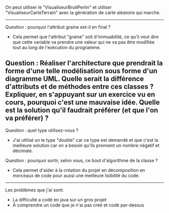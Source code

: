 On peut utiliser le "VisualiseurBruitPerlin" et utiliser "VisualiseurCarteTerrain" avec la génération de carte aléatoire qui marche.
*********************
Question : pourquoi l'attribut graine est-il en final ?
- Cela permet que l'attribut "graine" soit d'immuabilité, ce qu'il veut dire que cette variable va prendre une valeur qui ne va pas être modifiée tout au long de l'exécution du programme.

Question : Réaliser l'architecture que prendrait la forme d'une telle modélisation sous forme d'un diagramme UML. Quelle serait la différence d'attributs et de méthodes entre ces classes ? Expliquer, en s'appuyant sur un exercice vu en cours, pourquoi c'est une mauvaise idée. Quelle est la solution qu'il faudrait préférer (et que l'on va préférer) ?
- 

Question : quel type utilisez-vous ?
- J'ai utilisé un le type "double" car ce type est demandé et que c'est la meilleure solution car on a besoin qu'ils prennent un nombre négatif et décimale.

Question : pourquoi sortir, selon vous, ce bout d'algorithme de la classe ?
- Cela permet d'aider à la création du projet en décomposition en morceaux de code pour aussi  une meilleure lisibilité du code.
**************************
Les problèmes que j'ai sont:
- La difficulté a codé en java sur un gros projet
- À comprendre un code que je n'ai pas créé et codé par-dessus